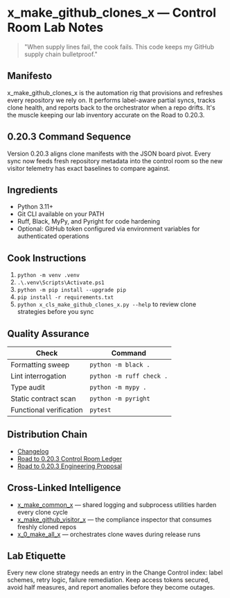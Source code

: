 # x_make_github_clones_x — Control Room Lab Notes

> "When supply lines fail, the cook fails. This code keeps my GitHub supply chain bulletproof."

## Manifesto
x_make_github_clones_x is the automation rig that provisions and refreshes every repository we rely on. It performs label-aware partial syncs, tracks clone health, and reports back to the orchestrator when a repo drifts. It's the muscle keeping our lab inventory accurate on the Road to 0.20.3.

## 0.20.3 Command Sequence
Version 0.20.3 aligns clone manifests with the JSON board pivot. Every sync now feeds fresh repository metadata into the control room so the new visitor telemetry has exact baselines to compare against.

## Ingredients
- Python 3.11+
- Git CLI available on your PATH
- Ruff, Black, MyPy, and Pyright for code hardening
- Optional: GitHub token configured via environment variables for authenticated operations

## Cook Instructions
1. `python -m venv .venv`
2. `.\.venv\Scripts\Activate.ps1`
3. `python -m pip install --upgrade pip`
4. `pip install -r requirements.txt`
5. `python x_cls_make_github_clones_x.py --help` to review clone strategies before you sync

## Quality Assurance
| Check | Command |
| --- | --- |
| Formatting sweep | `python -m black .`
| Lint interrogation | `python -m ruff check .`
| Type audit | `python -m mypy .`
| Static contract scan | `python -m pyright`
| Functional verification | `pytest`

## Distribution Chain
- [Changelog](./CHANGELOG.md)
- [Road to 0.20.3 Control Room Ledger](../x_0_make_all_x/Change%20Control/0.20.3/Road%20to%200.20.3%20Engineering%20Proposal.md)
- [Road to 0.20.3 Engineering Proposal](../x_0_make_all_x/Change%20Control/0.20.3/Road%20to%200.20.3%20Engineering%20Proposal.md)

## Cross-Linked Intelligence
- [x_make_common_x](../x_make_common_x/README.md) — shared logging and subprocess utilities harden every clone cycle
- [x_make_github_visitor_x](../x_make_github_visitor_x/README.md) — the compliance inspector that consumes freshly cloned repos
- [x_0_make_all_x](../x_0_make_all_x/README.md) — orchestrates clone waves during release runs

## Lab Etiquette
Every new clone strategy needs an entry in the Change Control index: label schemes, retry logic, failure remediation. Keep access tokens secured, avoid half measures, and report anomalies before they become outages.
